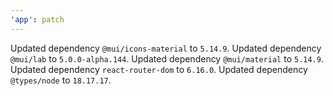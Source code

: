 ```yaml
---
'app': patch
---
```


Updated dependency `@mui/icons-material` to `5.14.9`.
Updated dependency `@mui/lab` to `5.0.0-alpha.144`.
Updated dependency `@mui/material` to `5.14.9`.
Updated dependency `react-router-dom` to `6.16.0`.
Updated dependency `@types/node` to `18.17.17`.
